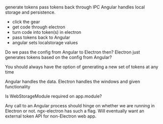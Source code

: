 
generate tokens
pass tokens back through IPC
Angular handles local storage and persistence.

- click the gear
- get code through electron
- turn code into token(s) in electron
- pass tokens back to Angular
- angular sets localstorage values

Do we pass the config from Angular to Electron then?  Electron just generates tokens based on the config from Angular?

You should always have the option of generating a new set of tokens at any time

Angular handles the data.  Electron handles the windows and given functionality

Is WebStorageModule required on app.module?

Any call to an Angular process should hinge on whether we are running in Electron or not. ngx-electron has such a flag.
Will eventually want an external token API for non-Electron web app.